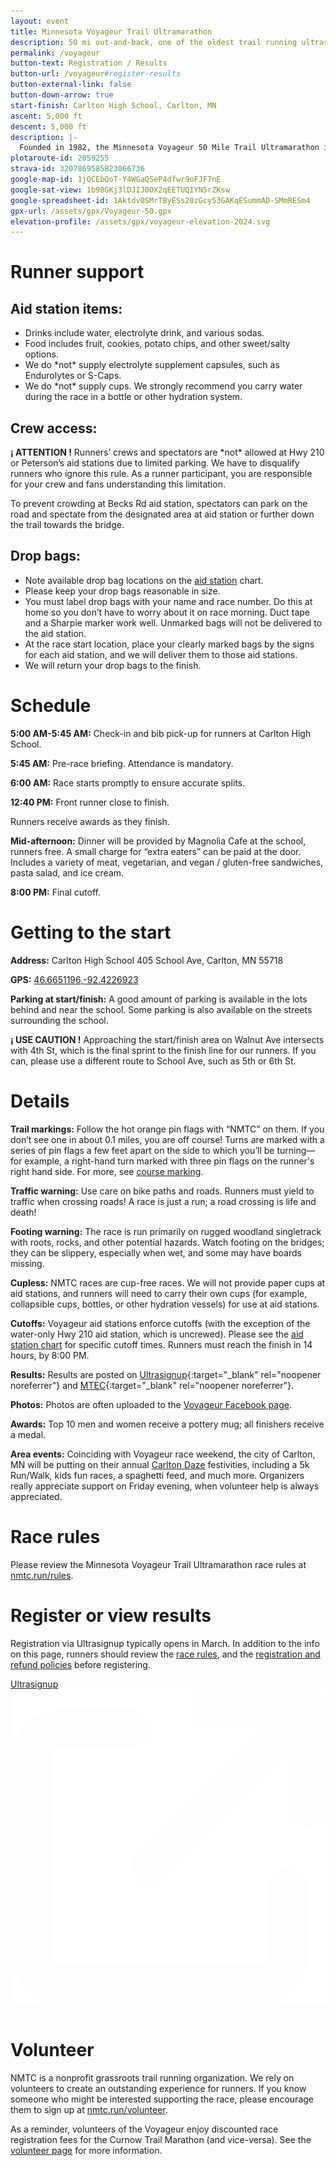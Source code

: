 ```yaml
---
layout: event
title: Minnesota Voyageur Trail Ultramarathon
description: 50 mi out-and-back, one of the oldest trail running ultras in the nation. 
permalink: /voyageur
button-text: Registration / Results
button-url: /voyageur#register-results
button-external-link: false
button-down-arrow: true
start-finish: Carlton High School, Carlton, MN
ascent: 5,000 ft
descent: 5,000 ft
description: |-
  Founded in 1982, the Minnesota Voyageur 50 Mile Trail Ultramarathon is one of the oldest trail ultras in the nation. The race follows a rugged, varied, out-and-back course that takes runners on a journey from Carlton, MN, through Jay Cooke State Park, and heads northeast over difficult, rough woodland trails to Duluth, MN—and back. Enjoy scenic overlooks of Lake Superior and cross the iconic Swinging Bridge over the dalles of the St. Louis River. </br></br>Carlton High School hosts the start, finish, and race-day festivities. Weather for the Minnesota Voyageur can be extreme. There have been several years when it was hot and humid—including 2003 when it was brutally hot with 90 percent humidity. In other years it has been cool, in the mid-50’s, and wet. Plan for everything except snow—at least not so far!
plotaroute-id: 2059255
strava-id: 3207869585823066736
google-map-id: 1jQCEbQoT-Y4WGaQSeP4dfwr9oFJF7nE
google-sat-view: 1b98GKj3lDJIJ0OX2qEETUQIYN5rZKsw
google-spreadsheet-id: 1Aktdv0SMrTByESs20zGcy53GAKqESummAD-SMmRESm4
gpx-url: /assets/gpx/Voyageur-50.gpx
elevation-profile: /assets/gpx/voyageur-elevation-2024.svg
---
```


# Runner support

## Aid station items:
* Drinks include water, electrolyte drink, and various sodas.
* Food includes fruit, cookies, potato chips, and other sweet/salty options.
* We do \*not\* supply electrolyte supplement capsules, such as Endurolytes or S-Caps.
* We do \*not\* supply cups. We strongly recommend you carry water during the race in a bottle or other hydration system.

## Crew access:

**<span class="nb">¡ ATTENTION !</span>** Runners’ crews and spectators are \*not\* allowed at Hwy 210 or Peterson’s aid stations due to limited parking. We have to disqualify runners who ignore this rule. As a runner participant, you are responsible for your crew and fans understanding this limitation.

To prevent crowding at Becks Rd aid station, spectators can park on the road and spectate from the designated area at aid station or further down the trail towards the bridge.

## Drop bags:

* Note available drop bag locations on the [aid station](#aid-stations-crew-access-and-drop-bags) chart.
* Please keep your drop bags reasonable in size.
* You must label drop bags with your name and race number. Do this at home so you don’t have to worry about it on race morning. Duct tape and a Sharpie marker work well. Unmarked bags will not be delivered to the aid station.
* At the race start location, place your clearly marked bags by the signs for each aid station, and we will deliver them to those aid stations.
* We will return your drop bags to the finish.

# Schedule

**5:00 AM-5:45 AM:** Check-in and bib pick-up for runners at Carlton High School.

**5:45 AM:** Pre-race briefing. Attendance is mandatory.

**6:00 AM:** Race starts promptly to ensure accurate splits.

**12:40 PM:** Front runner close to finish.

Runners receive awards as they finish.

**Mid-afternoon:** Dinner will be provided by Magnolia Cafe at the school, runners free. A small charge for “extra eaters” can be paid at the door. Includes a variety of meat, vegetarian, and vegan / gluten-free sandwiches, pasta salad, and ice cream.

**8:00 PM:** Final cutoff.

# Getting to the start

**Address:** Carlton High School 405 School Ave, Carlton, MN 55718

**GPS:** [46.6651196,-92.4226923](https://goo.gl/maps/9W3JPx3k8jA2) <img class="arrow-blank" src="/assets/icons/arrow-up-right-from-square.svg" alt="">

**Parking at start/finish:** A good amount of parking is available in the lots behind and near the school. Some parking is also available on the streets surrounding the school.

**<span class="nb">¡ USE CAUTION !</span>** Approaching the start/finish area on Walnut Ave intersects with 4th St, which is the final sprint to the finish line for our runners. If you can, please use a different route to School Ave, such as 5th or 6th St.

# Details

**Trail markings:** Follow the hot orange pin flags with “NMTC” on them. If you don’t see one in about 0.1 miles, you are off course! Turns are marked with a series of pin flags a few feet apart on the side to which you’ll be turning—for example, a right-hand turn marked with three pin flags on the runner's right hand side. For more, see [course marking](/course-marking).

**Traffic warning:** Use care on bike paths and roads. Runners must yield to traffic when crossing roads! A race is just a run; a road crossing is life and death!  

**Footing warning:** The race is run primarily on rugged woodland singletrack with roots, rocks, and other potential hazards. Watch footing on the bridges; they can be slippery, especially when wet, and some may have boards missing.

**Cupless:** NMTC races are cup-free races. We will not provide paper cups at aid stations, and runners will need to carry their own cups (for example, collapsible cups, bottles, or other hydration vessels) for use at aid stations.

**Cutoffs:** Voyageur aid stations enforce cutoffs (with the exception of the water-only Hwy 210 aid station, which is uncrewed). Please see the [aid station chart](#aid-stations-crew-access-and-drop-bags) for specific cutoff times. Runners must reach the finish in 14 hours, by 8:00 PM.

**Results:** Results are posted on [Ultrasignup](https://ultrasignup.com/register.aspx?did=114070){:target="_blank" rel="noopener noreferrer"} and [MTEC](https://www.mtecresults.com/event/show/4974/){:target="_blank" rel="noopener noreferrer"}.

**Photos:** Photos are often uploaded to the [Voyageur Facebook page](https://www.facebook.com/minnesotavoyageur).

**Awards:** Top 10 men and women receive a pottery mug; all finishers receive a medal.

**Area events:** Coinciding with Voyageur race weekend, the city of Carlton, MN will be putting on their annual [Carlton Daze](https://carltonchamber.com/carlton-daze/) festivities, including a 5k Run/Walk, kids fun races, a spaghetti feed, and much more. Organizers really appreciate support on Friday evening, when volunteer help is always appreciated.

# Race rules

Please review the Minnesota Voyageur Trail Ultramarathon race rules at [nmtc.run/rules](/rules).

# Register or view results

Registration via Ultrasignup typically opens in March. In addition to the info on this page, runners should review the [race rules](/rules), and the [registration and refund policies](/registration) before registering.

<a id="register-results"></a>
<div class="container" style="display:flex;padding-bottom:1em;">
  <a href="https://ultrasignup.com/register.aspx?did=114070" style="margin: 0 auto;" target="blank">
    <div class="button">
      Ultrasignup <img class="arrow-blank" src="/assets/icons/arrow-up-right-from-square-light.svg" alt="" style="padding-left: 0.25em;">
    </div>
  </a>
</div>

# Volunteer

NMTC is a nonprofit grassroots trail running organization. We rely on volunteers to create an outstanding experience for runners. If you know someone who might be interested supporting the race, please encourage them to sign up at [nmtc.run/volunteer](/volunteer).

As a reminder, volunteers of the Voyageur enjoy discounted race registration fees for the Curnow Trail Marathon (and vice-versa). See the [volunteer page](/volunteer) for more information.
